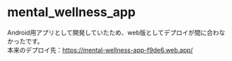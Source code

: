 # mental_wellness_app

Android用アプリとして開発していたため、web版としてデプロイが間に合わなかったです。\
本来のデプロイ先：https://mental-wellness-app-f9de6.web.app/
